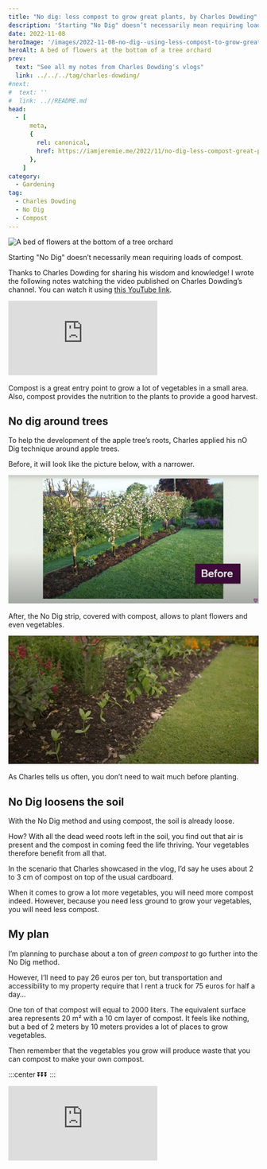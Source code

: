 ```yaml
---
title: "No dig: less compost to grow great plants, by Charles Dowding"
description: 'Starting "No Dig" doesn’t necessarily mean requiring loads of compost.'
date: 2022-11-08
heroImage: '/images/2022-11-08-no-dig--using-less-compost-to-grow-great-plants-and-have-clean-soil-charles-dowding-hero.jpg'
heroAlt: A bed of flowers at the bottom of a tree orchard
prev:
  text: "See all my notes from Charles Dowding's vlogs"
  link: ../../../tag/charles-dowding/
#next:
#  text: ''
#  link: ..//README.md
head:
  - [
      meta,
      {
        rel: canonical,
        href: https://iamjeremie.me/2022/11/no-dig-less-compost-great-plants-clean-soil-charles-dowding,
      },
    ]
category:
  - Gardening
tag:
  - Charles Dowding
  - No Dig
  - Compost
---
```


![A bed of flowers at the bottom of a tree orchard](/images/2022-11-08-no-dig--using-less-compost-to-grow-great-plants-and-have-clean-soil-charles-dowding-hero.jpg 'Credits: image taken from Charles Dowding’s vlog')

Starting "No Dig" doesn’t necessarily mean requiring loads of compost.

Thanks to Charles Dowding for sharing his wisdom and knowledge!
I wrote the following notes watching the video published on Charles Dowding’s channel.
You can watch it using [this YouTube link](https://www.youtube.com/watch?v=IC6OBOyQ0mY).

<!-- markdownlint-disable MD033 -->
<p class="newsletter-wrapper"><iframe class="newsletter-embed" src="https://iamjeremie.substack.com/embed" frameborder="0" scrolling="no"></iframe></p>

Compost is a great entry point to grow a lot of vegetables in a small area. Also, compost provides the nutrition to the plants to provide a good harvest.

## No dig around trees

To help the development of the apple tree’s roots, Charles applied his nO Dig technique around apple trees.

Before, it will look like the picture below, with a narrower.

![Before using no dig around trees](./images/before-using-no-dig-around-trees.jpg "Credits: image taken from Charles Dowding's’vlog")

After, the No Dig strip, covered with compost, allows to plant flowers and even vegetables.

![After using no dig around trees](./images/2022-11-08-no-dig--using-less-compost-to-grow-great-plants-and-have-clean-soil-charles-dowding-hero.jpg 'Credits: image taken from Charles Dowding’s vlog')

As Charles tells us often, you don’t need to wait much before planting.

## No Dig loosens the soil

With the No Dig method and using compost, the soil is already loose.

How? With all the dead weed roots left in the soil, you find out that air is present and the compost in coming feed the life thriving. Your vegetables therefore benefit from all that.

In the scenario that Charles showcased in the vlog, I’d say he uses about 2 to 3 cm of compost on top of the usual cardboard.

When it comes to grow a lot more vegetables, you will need more compost indeed.
However, because you need less ground to grow your vegetables, you will need less compost.

## My plan

I’m planning to purchase about a ton of _green compost_ to go further into the No Dig method.

However, I’ll need to pay 26 euros per ton, but transportation and accessibility to my property require that I rent a truck for 75 euros for half a day…

One ton of that compost will equal to 2000 liters. The equivalent surface area represents 20 m² with a 10 cm layer of compost. It feels like nothing, but a bed of 2 meters by 10 meters provides a lot of places to grow vegetables.

Then remember that the vegetables you grow will produce waste that you can compost to make your own compost.

:::center
⏬⏬⏬
:::

<!-- markdownlint-disable MD033 -->
<p class="newsletter-wrapper"><iframe class="newsletter-embed" src="https://iamjeremie.substack.com/embed" frameborder="0" scrolling="no"></iframe></p>
